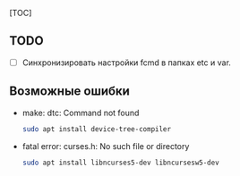 [TOC]

## TODO

- [ ] Синхронизировать настройки fcmd в папках etc и var.


## Возможные ошибки

- make: dtc: Command not found
  ```sh
  sudo apt install device-tree-compiler
  ```

- fatal error: curses.h: No such file or directory
  ```sh
  sudo apt install libncurses5-dev libncursesw5-dev
  ```
